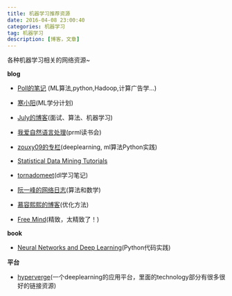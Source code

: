 ```yaml
---
title: 机器学习推荐资源
date: 2016-04-08 23:00:40
categories: 机器学习
tag: 机器学习
description: [博客，文章]
---
```


各种机器学习相关的网络资源~

**blog**

- [Poll的笔记](http://www.cnblogs.com/maybe2030) (ML算法,python,Hadoop,计算广告学...)

- [寒小阳](http://blog.csdn.net/yaoqiang2011/article/)(ML学分计划)

- [July的博客](http://blog.csdn.net/v_july_v)(面试、算法、机器学习)

- [我爱自然语言处理](http://www.52nlp.cn/)(prml读书会)

- [zouxy09的专栏](http://blog.csdn.net/zouxy09)(deeplearning, ml算法Python实践)

- [Statistical Data Mining Tutorials](http://www.autonlab.org/tutorials/)

- [tornadomeet](http://www.cnblogs.com/tornadomeet/archive/2012/06/24/2560261.html)(dl学习笔记)

- [阮一峰的网络日志](http://www.ruanyifeng.com/blog/algorithm/)(算法和数学)

- [慕容熙熙的博客](http://www.cnblogs.com/murongxixi/category/539782.html)(优化方法)

- [Free Mind](http://freemind.pluskid.org/)(精致，太精致了！)

**book**

- [Neural Networks and Deep Learning](http://neuralnetworksanddeeplearning.com/)(Python代码实践)



**平台**

- [hyperverge](http://hyperverge.co/)(一个deeplearning的应用平台，里面的technology部分有很多很好的链接资源)